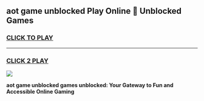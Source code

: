 
## aot game unblocked Play Online 👋 Unblocked Games
<h3>
<a href="https://premium.freeplayer.one?title=aot_game_unblocked&ref=19F">CLICK TO PLAY</a></h3>
<hr>

<h3>
<a href="https://premium.freeplayer.one?title=aot_game_unblocked&ref=19F">CLICK 2 PLAY</a>
  
</h3>

<a href="https://premium.freeplayer.one?title=aot_game_unblocked&ref=19F"><img src="https://clearcache.store/games.png"></a>


**aot game unblocked games unblocked: Your Gateway to Fun and Accessible Online Gaming**
